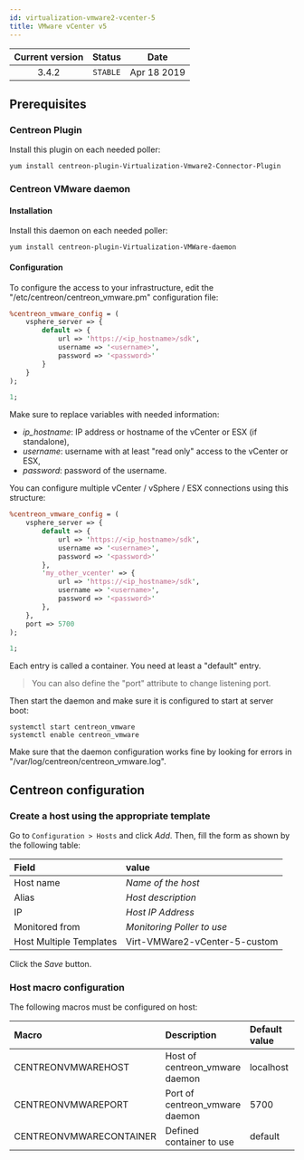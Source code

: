 ```yaml
---
id: virtualization-vmware2-vcenter-5
title: VMware vCenter v5
---
```


| Current version | Status | Date |
| :-: | :-: | :-: |
| 3.4.2 | `STABLE` | Apr 18 2019 |

## Prerequisites

### Centreon Plugin

Install this plugin on each needed poller:

``` shell
yum install centreon-plugin-Virtualization-Vmware2-Connector-Plugin
```

### Centreon VMware daemon

#### Installation

Install this daemon on each needed poller:

``` shell
yum install centreon-plugin-Virtualization-VMWare-daemon
```

#### Configuration

To configure the access to your infrastructure, edit the
"/etc/centreon/centreon\_vmware.pm" configuration file:

``` perl
%centreon_vmware_config = (
    vsphere_server => {
        default => {
            url => 'https://<ip_hostname>/sdk',
            username => '<username>',
            password => '<password>'
        }
    }
);

1;
```

Make sure to replace variables with needed information:

- _ip\_hostname_: IP address or hostname of the vCenter or ESX (if standalone),
- _username_: username with at least "read only" access to the vCenter or ESX,
- _password_: password of the username.

You can configure multiple vCenter / vSphere / ESX connections using this
structure:

``` perl
%centreon_vmware_config = (
    vsphere_server => {
        default => {
            url => 'https://<ip_hostname>/sdk',
            username => '<username>',
            password => '<password>'
        },
        'my_other_vcenter' => {
            url => 'https://<ip_hostname>/sdk',
            username => '<username>',
            password => '<password>'
        },
    },
    port => 5700
);

1;
```

Each entry is called a container. You need at least a "default" entry.

> You can also define the "port" attribute to change listening port.

Then start the daemon and make sure it is configured to start at server boot:

``` shell
systemctl start centreon_vmware
systemctl enable centreon_vmware
```

Make sure that the daemon configuration works fine by looking for errors in
"/var/log/centreon/centreon\_vmware.log".

## Centreon configuration

### Create a host using the appropriate template

Go to `Configuration > Hosts` and click *Add*. Then, fill the form as shown by
the following table:

| Field                   | value                         |
| :---------------------- | :---------------------------- |
| Host name               | *Name of the host*            |
| Alias                   | *Host description*            |
| IP                      | *Host IP Address*             |
| Monitored from          | *Monitoring Poller to use*    |
| Host Multiple Templates | Virt-VMWare2-vCenter-5-custom |

Click the *Save* button.

### Host macro configuration

The following macros must be configured on host:

| Macro                   | Description                    | Default value | Example     |
| :---------------------- | :----------------------------- | :------------ | :---------- |
| CENTREONVMWAREHOST      | Host of centreon_vmware daemon | localhost     | 10.1.2.3    |
| CENTREONVMWAREPORT      | Port of centreon_vmware daemon | 5700          | 5701        |
| CENTREONVMWARECONTAINER | Defined container to use       | default       | srv-vcenter |
